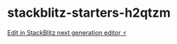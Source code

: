 # stackblitz-starters-h2qtzm

[Edit in StackBlitz next generation editor ⚡️](https://stackblitz.com/~/github.com/naveenrajgoel/stackblitz-starters-h2qtzm)